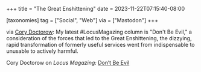 +++
title = "The Great Enshittening"
date = 2023-11-22T07:15:40-08:00

[taxonomies]
tag = ["Social", "Web"]
via = ["Mastodon"]
+++

via [Cory Doctorow](https://mamot.fr/@pluralistic/111454202892713376): My latest #LocusMagazing column is "Don't Be Evil," a consideration of the forces that led to the Great Enshittening, the dizzying, rapid transformation of formerly useful services went from indispensable to unusable to actively harmful.

<!-- more -->

Cory Doctorow on _Locus Magazing:_ [Don’t Be Evil](https://locusmag.com/2023/11/commentary-by-cory-doctorow-dont-be-evil/)
